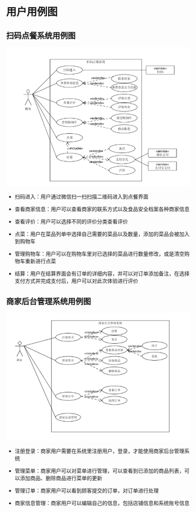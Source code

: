 # 用户用例图

## 扫码点餐系统用例图

![consumerUsecase](../assets/images/用户用例图.PNG)

* 扫码进入：用户通过微信扫一扫扫描二维码进入到点餐界面

* 查看商家信息：用户可以查看商家的联系方式以及食品安全档案各种商家信息

* 查看评价：用户可以选择不同的评价分类查看评价

* 点菜：用户在菜品列单中选择自己需要的菜品以及数量，添加的菜品会被加入到购物车

* 管理购物车：用户可以在购物车里对已选择的菜品进行数量修改，或是清空购物车重新进行点菜

* 结算：用户在结算界面会有订单的详细内容，并可以对订单添加备注，在选择支付方式并完成支付后，用户可以对此次体验进行评价

## 商家后台管理系统用例图

![sellerSystemUsecase](../assets/images/sellerUsecase.png)

* 注册登录：商家用户需要在系统里注册用户，登录，才能使用商家后台管理系统

* 管理菜单：商家用户可以对菜单进行管理，可以查看到已添加的商品列表，可以添加商品、删除商品进行菜单的更新

* 管理订单：商家用户可以看到顾客提交的订单，对订单进行处理

* 商家信息管理：商家用户可以编辑自己的信息，包括店铺信息和系统账号信息